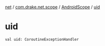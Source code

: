 [net](../../index.md) / [com.drake.net.scope](../index.md) / [AndroidScope](index.md) / [uid](./uid.md)

# uid

`val uid: CoroutineExceptionHandler`
